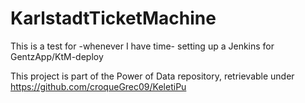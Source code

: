 # KarlstadtTicketMachine
This is a test for -whenever I have time- setting up a Jenkins for GentzApp/KtM-deploy

This project is part of the Power of Data repository, retrievable under https://github.com/croqueGrec09/KeletiPu

